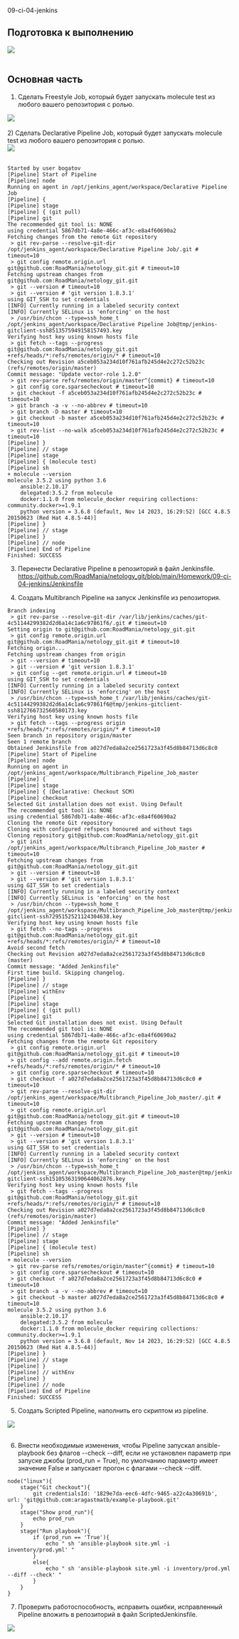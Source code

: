 09-ci-04-jenkins

## Подготовка к выполнению
<div> <img src="https://github.com/RoadMania/netology_git/blob/main/screens/cicd-jenkins1.JPG"> </div> <br>

## Основная часть
1) Сделать Freestyle Job, который будет запускать molecule test из любого вашего репозитория с ролью.
<div> <img src="https://github.com/RoadMania/netology_git/blob/main/screens/cicd-jenkins2.JPG"> </div> <br>
2) Сделать Declarative Pipeline Job, который будет запускать molecule test из любого вашего репозитория с ролью.
<div> <img src="https://github.com/RoadMania/netology_git/blob/main/screens/cicd-jenkins3.JPG"> </div> <br>

```
Started by user bogatov
[Pipeline] Start of Pipeline
[Pipeline] node
Running on agent in /opt/jenkins_agent/workspace/Declarative Pipeline Job
[Pipeline] {
[Pipeline] stage
[Pipeline] { (git pull)
[Pipeline] git
The recommended git tool is: NONE
using credential 5867db71-4a8e-466c-af3c-e8a4f60690a2
Fetching changes from the remote Git repository
 > git rev-parse --resolve-git-dir /opt/jenkins_agent/workspace/Declarative Pipeline Job/.git # timeout=10
 > git config remote.origin.url git@github.com:RoadMania/netology_git.git # timeout=10
Fetching upstream changes from git@github.com:RoadMania/netology_git.git
 > git --version # timeout=10
 > git --version # 'git version 1.8.3.1'
using GIT_SSH to set credentials 
[INFO] Currently running in a labeled security context
[INFO] Currently SELinux is 'enforcing' on the host
 > /usr/bin/chcon --type=ssh_home_t /opt/jenkins_agent/workspace/Declarative Pipeline Job@tmp/jenkins-gitclient-ssh8513575949158157493.key
Verifying host key using known hosts file
 > git fetch --tags --progress git@github.com:RoadMania/netology_git.git +refs/heads/*:refs/remotes/origin/* # timeout=10
Checking out Revision a5ceb053a234d10f761afb245d4e2c272c52b23c (refs/remotes/origin/master)
Commit message: "Update vector-role 1.2.0"
 > git rev-parse refs/remotes/origin/master^{commit} # timeout=10
 > git config core.sparsecheckout # timeout=10
 > git checkout -f a5ceb053a234d10f761afb245d4e2c272c52b23c # timeout=10
 > git branch -a -v --no-abbrev # timeout=10
 > git branch -D master # timeout=10
 > git checkout -b master a5ceb053a234d10f761afb245d4e2c272c52b23c # timeout=10
 > git rev-list --no-walk a5ceb053a234d10f761afb245d4e2c272c52b23c # timeout=10
[Pipeline] }
[Pipeline] // stage
[Pipeline] stage
[Pipeline] { (molecule test)
[Pipeline] sh
+ molecule --version
molecule 3.5.2 using python 3.6 
    ansible:2.10.17
    delegated:3.5.2 from molecule
    docker:1.1.0 from molecule_docker requiring collections: community.docker>=1.9.1
    python version = 3.6.8 (default, Nov 14 2023, 16:29:52) [GCC 4.8.5 20150623 (Red Hat 4.8.5-44)]
[Pipeline] }
[Pipeline] // stage
[Pipeline] }
[Pipeline] // node
[Pipeline] End of Pipeline
Finished: SUCCESS
```

3) Перенести Declarative Pipeline в репозиторий в файл Jenkinsfile. <br>
https://github.com/RoadMania/netology_git/blob/main/Homework/09-ci-04-jenkins/Jenkinsfile <br>

4) Создать Multibranch Pipeline на запуск Jenkinsfile из репозитория.

```
Branch indexing
 > git rev-parse --resolve-git-dir /var/lib/jenkins/caches/git-4c51144299382d2d6a14c1a6c97861f6/.git # timeout=10
Setting origin to git@github.com:RoadMania/netology_git.git
 > git config remote.origin.url git@github.com:RoadMania/netology_git.git # timeout=10
Fetching origin...
Fetching upstream changes from origin
 > git --version # timeout=10
 > git --version # 'git version 1.8.3.1'
 > git config --get remote.origin.url # timeout=10
using GIT_SSH to set credentials 
[INFO] Currently running in a labeled security context
[INFO] Currently SELinux is 'enforcing' on the host
 > /usr/bin/chcon --type=ssh_home_t /var/lib/jenkins/caches/git-4c51144299382d2d6a14c1a6c97861f6@tmp/jenkins-gitclient-ssh812766732560580173.key
Verifying host key using known hosts file
 > git fetch --tags --progress origin +refs/heads/*:refs/remotes/origin/* # timeout=10
Seen branch in repository origin/master
Seen 1 remote branch
Obtained Jenkinsfile from a027d7eda8a2ce2561723a3f45d8b84713d6c8c0
[Pipeline] Start of Pipeline
[Pipeline] node
Running on agent in /opt/jenkins_agent/workspace/Multibranch_Pipeline_Job_master
[Pipeline] {
[Pipeline] stage
[Pipeline] { (Declarative: Checkout SCM)
[Pipeline] checkout
Selected Git installation does not exist. Using Default
The recommended git tool is: NONE
using credential 5867db71-4a8e-466c-af3c-e8a4f60690a2
Cloning the remote Git repository
Cloning with configured refspecs honoured and without tags
Cloning repository git@github.com:RoadMania/netology_git.git
 > git init /opt/jenkins_agent/workspace/Multibranch_Pipeline_Job_master # timeout=10
Fetching upstream changes from git@github.com:RoadMania/netology_git.git
 > git --version # timeout=10
 > git --version # 'git version 1.8.3.1'
using GIT_SSH to set credentials 
[INFO] Currently running in a labeled security context
[INFO] Currently SELinux is 'enforcing' on the host
 > /usr/bin/chcon --type=ssh_home_t /opt/jenkins_agent/workspace/Multibranch_Pipeline_Job_master@tmp/jenkins-gitclient-ssh7295152521124304638.key
Verifying host key using known hosts file
 > git fetch --no-tags --progress git@github.com:RoadMania/netology_git.git +refs/heads/*:refs/remotes/origin/* # timeout=10
Avoid second fetch
Checking out Revision a027d7eda8a2ce2561723a3f45d8b84713d6c8c0 (master)
Commit message: "Added Jenkinsfile"
First time build. Skipping changelog.
[Pipeline] }
[Pipeline] // stage
[Pipeline] withEnv
[Pipeline] {
[Pipeline] stage
[Pipeline] { (git pull)
[Pipeline] git
Selected Git installation does not exist. Using Default
The recommended git tool is: NONE
using credential 5867db71-4a8e-466c-af3c-e8a4f60690a2
Fetching changes from the remote Git repository
 > git config remote.origin.url git@github.com:RoadMania/netology_git.git # timeout=10
 > git config --add remote.origin.fetch +refs/heads/*:refs/remotes/origin/* # timeout=10
 > git config core.sparsecheckout # timeout=10
 > git checkout -f a027d7eda8a2ce2561723a3f45d8b84713d6c8c0 # timeout=10
 > git rev-parse --resolve-git-dir /opt/jenkins_agent/workspace/Multibranch_Pipeline_Job_master/.git # timeout=10
 > git config remote.origin.url git@github.com:RoadMania/netology_git.git # timeout=10
Fetching upstream changes from git@github.com:RoadMania/netology_git.git
 > git --version # timeout=10
 > git --version # 'git version 1.8.3.1'
using GIT_SSH to set credentials 
[INFO] Currently running in a labeled security context
[INFO] Currently SELinux is 'enforcing' on the host
 > /usr/bin/chcon --type=ssh_home_t /opt/jenkins_agent/workspace/Multibranch_Pipeline_Job_master@tmp/jenkins-gitclient-ssh15105363190644062876.key
Verifying host key using known hosts file
 > git fetch --tags --progress git@github.com:RoadMania/netology_git.git +refs/heads/*:refs/remotes/origin/* # timeout=10
Checking out Revision a027d7eda8a2ce2561723a3f45d8b84713d6c8c0 (refs/remotes/origin/master)
Commit message: "Added Jenkinsfile"
[Pipeline] }
[Pipeline] // stage
[Pipeline] stage
[Pipeline] { (molecule test)
[Pipeline] sh
+ molecule --version
 > git rev-parse refs/remotes/origin/master^{commit} # timeout=10
 > git config core.sparsecheckout # timeout=10
 > git checkout -f a027d7eda8a2ce2561723a3f45d8b84713d6c8c0 # timeout=10
 > git branch -a -v --no-abbrev # timeout=10
 > git checkout -b master a027d7eda8a2ce2561723a3f45d8b84713d6c8c0 # timeout=10
molecule 3.5.2 using python 3.6 
    ansible:2.10.17
    delegated:3.5.2 from molecule
    docker:1.1.0 from molecule_docker requiring collections: community.docker>=1.9.1
    python version = 3.6.8 (default, Nov 14 2023, 16:29:52) [GCC 4.8.5 20150623 (Red Hat 4.8.5-44)]
[Pipeline] }
[Pipeline] // stage
[Pipeline] }
[Pipeline] // withEnv
[Pipeline] }
[Pipeline] // node
[Pipeline] End of Pipeline
Finished: SUCCESS
```

5) Создать Scripted Pipeline, наполнить его скриптом из pipeline.
<div> <img src="https://github.com/RoadMania/netology_git/blob/main/screens/cicd-jenkins6.JPG"> </div> <br>

6) Внести необходимые изменения, чтобы Pipeline запускал ansible-playbook без флагов --check --diff, если не установлен параметр при запуске джобы (prod_run = True), по умолчанию параметр имеет значение False и запускает прогон с флагами --check --diff.

```
node("linux"){
    stage("Git checkout"){
        git credentialsId: '1829e7da-eec6-4dfc-9465-a22c4a30691b', url: 'git@github.com:aragastmatb/example-playbook.git'
    }
    stage("Show prod_run"){
        echo prod_run
    }
    stage("Run playbook"){
        if (prod_run == 'True'){
            echo " sh 'ansible-playbook site.yml -i inventory/prod.yml' "
        }
        else{
            echo " sh 'ansible-playbook site.yml -i inventory/prod.yml --diff --check' "
        }
    }
}
```

7) Проверить работоспособность, исправить ошибки, исправленный Pipeline вложить в репозиторий в файл ScriptedJenkinsfile.
<div> <img src="https://github.com/RoadMania/netology_git/blob/main/screens/cicd-jenkins7.JPG"> </div> <br>
